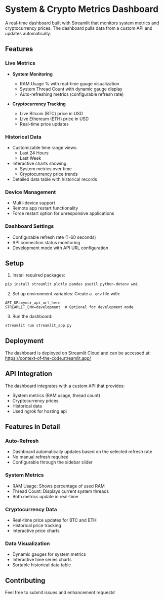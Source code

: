 # System & Crypto Metrics Dashboard

A real-time dashboard built with Streamlit that monitors system metrics and cryptocurrency prices. The dashboard pulls data from a custom API and updates automatically.

## Features

### Live Metrics
- **System Monitoring**
  - RAM Usage % with real-time gauge visualization
  - System Thread Count with dynamic gauge display
  - Auto-refreshing metrics (configurable refresh rate)

- **Cryptocurrency Tracking**
  - Live Bitcoin (BTC) price in USD
  - Live Ethereum (ETH) price in USD
  - Real-time price updates

### Historical Data
- Customizable time range views:
  - Last 24 Hours
  - Last Week
- Interactive charts showing:
  - System metrics over time
  - Cryptocurrency price trends
- Detailed data table with historical records

### Device Management
- Multi-device support
- Remote app restart functionality
- Force restart option for unresponsive applications

### Dashboard Settings
- Configurable refresh rate (1-60 seconds)
- API connection status monitoring
- Development mode with API URL configuration

## Setup

1. Install required packages:
```bash
pip install streamlit plotly pandas psutil python-dotenv wmi
```

2. Set up environment variables:
Create a `.env` file with:
```
API_URL=your_api_url_here
STREAMLIT_ENV=development  # Optional for development mode
```

3. Run the dashboard:
```bash
streamlit run streamlit_app.py
```

## Deployment

The dashboard is deployed on Streamlit Cloud and can be accessed at:
https://context-of-the-code.streamlit.app/

## API Integration

The dashboard integrates with a custom API that provides:
- System metrics (RAM usage, thread count)
- Cryptocurrency prices
- Historical data
- Used ngrok for hosting api

## Features in Detail

### Auto-Refresh
- Dashboard automatically updates based on the selected refresh rate
- No manual refresh required
- Configurable through the sidebar slider

### System Metrics
- RAM Usage: Shows percentage of used RAM
- Thread Count: Displays current system threads
- Both metrics update in real-time

### Cryptocurrency Data
- Real-time price updates for BTC and ETH
- Historical price tracking
- Interactive price charts

### Data Visualization
- Dynamic gauges for system metrics
- Interactive time series charts
- Sortable historical data table

## Contributing

Feel free to submit issues and enhancement requests!
